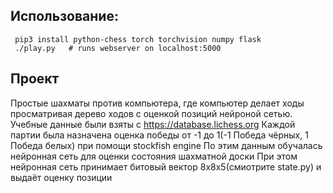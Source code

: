 Использование:
-----

```
 pip3 install python-chess torch torchvision numpy flask
 ./play.py   # runs webserver on localhost:5000
```

Проект
-----

Простые шахматы против компьютера, где компьютер делает ходы просматривая дерево ходов с оценкой позиций нейроной сетью.
Учебные данные были взяты с https://database.lichess.org
Каждой партии была назначена оценка победы от -1 до 1(-1 Победа чёрных, 1 Победа белых) при помощи stockfish engine
По этим данным обучалась нейронная сеть для оценки состояния шахматной доски
При этом нейронная сеть принимает битовый вектор 8x8x5(смиотрите state.py) и выдаёт оценку позиции 

